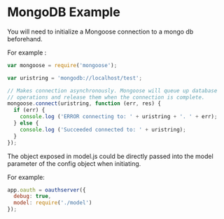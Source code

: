 # MongoDB Example

You will need to initialize a Mongoose connection to a mongo db beforehand.

For example :

```js
var mongoose = require('mongoose');

var uristring = 'mongodb://localhost/test';

// Makes connection asynchronously. Mongoose will queue up database
// operations and release them when the connection is complete.
mongoose.connect(uristring, function (err, res) {
  if (err) {
    console.log ('ERROR connecting to: ' + uristring + '. ' + err);
  } else {
    console.log ('Succeeded connected to: ' + uristring);
  }
});
```

The object exposed in model.js could be directly passed into the model parameter of the config object when initiating.

For example:

```js
app.oauth = oauthserver({
  debug: true,
  model: require('./model')
});
```
